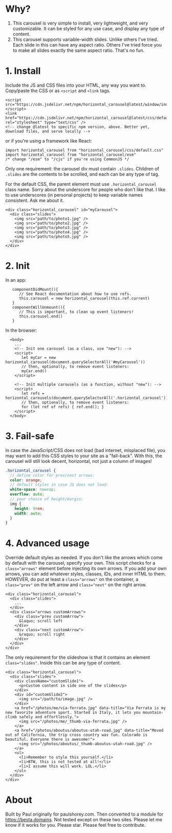 # Why?

1. This carousel is very simple to install, very lightweight, and very customizable. It can be styled for any use case, and display any type of content.
2. This carousel supports variable-width slides. Unlike others I've tried. Each slide in this can have any aspect ratio. Others I've tried force you to make all slides exactly the same aspect ratio. That's no fun.

# 1. Install

Include the JS and CSS files into your HTML, any way you want to. Copy/paste the CSS or as `<script` and `<link` tags.

```
<script src="https://cdn.jsdelivr.net/npm/horizontal_carousel@latest/window/index.js"></script>
<link href="https://cdn.jsdelivr.net/npm/horizontal_carousel@latest/css/default.css" rel="stylesheet" type="text/css" />
<!-- change @latest to specific npm version, above. Better yet, download files, and serve locally -->
```
or if you're using a framework like React:
```
import horizontal_carousel from "horizontal_carousel/css/default.css"
import horizontal_carousel from "horizontal_carousel/esm"
/* change "/esm" to "/cjs" if you're using CommonJS */
```

Only one requirement: the carousel div must contain `.slides`. Children of `.slides` are the contents to be scrolled, and each can be any type of tag.

For the default CSS, the parent element must use `.horizontal_carousel` class name. Sorry about the underscore for people who don't like that. I like to use underscores (in personal projects) to keep variable names consistent. Ask me about it.
```
<div class="horizontal_carousel" id="myCarousel">
  <div class="slides">
    <img src="path/to/photo1.jpg" />
    <img src="path/to/photo2.jpg" />
    <img src="path/to/photo3.jpg" />
    <img src="path/to/photo4.jpg" />
    <img src="path/to/photo5.jpg" />
  </div>
</div>
```

# 2. Init
In an app:
```
   componentDidMount(){
      // See React documentation about how to use refs.
      this.carousel = new horizontal_carousel(this.ref.current)
   }
   componentWillUnmount(){
      // This is important, to clean up event listeners!
      this.carousel.end()
   }
```
In the browser:
```
  <body>
    ...
    <!-- Init one carousel (as a class, use "new"): -->
    <script>
       let myCar = new horizontal_carousel(document.querySelectorAll('#myCarousel'))
       // then, optionally, to remove event listeners:
       myCar.end()
    </script>

    <!-- Init multiple carousels (as a function, without "new"): -->
    <script>
       let refs = horizontal_carousels(document.querySelectorAll('.horizontal_carousel'))
       // then, optionally, to remove event listeners:
       for (let ref of refs) { ref.end(); }
    </script>
  </body>
```

# 3. Fail-safe

In case the JavaScript/CSS does not load (bad internet, misplaced file), you may want to add this CSS styles to your site as a "fall-back". With this, the carousel will still look decent, horizontal, not just a column of images!

```scss
.horizontal_carousel {
  // define color for prev/next arrows:
  color: orange;
  // default styles in case JS does not load:
  white-space: nowrap;
  overflow: auto;
  // your choice of height/margin:
  img {
    height: 9rem;
    width: auto;
  }
}
```

# 4. Advanced usage

Override default styles as needed. If you don't like the arrows which come by default with the carousel, specify your own. This script checks for a `class="arrows"` element before injecting its own arrows. If you add your own arrows, you can add whatever styles, classes, IDs, and inner HTML to them. HOWEVER, do put at least a `class="arrows"` on the container, a `class="prev"` on the left arrow and `class="next"` on the right arrow.

```
<div class="horizontal_carousel">
  <div class="slides">
    ...
  </div>
  <div class="arrows customArrows">
    <div class="prev customArrow">
      &laquo; scroll left
    </div>
    <div class="next customArrow">
      &raquo; scroll right
    </div>
  </div>
</div>
```

The only requirement for the slideshow is that it contains an element `class="slides"`. Inside this can be any type of content.

```
<div class="horizontal_carousel">
  <div class="slides">
    <div className="customSlide1">
      <p>Custom content in side one of the slides</p>
    </div>
    <div id="customSlide2">
      <img src="/path/to/image.jpg" />
    </div>
    <a href="/photos/me/via-ferrata.jpg" data-title="Via Ferrata is my new favorite adventure sport. Started in Italy, it lets you mountain-climb safely and effortlessly.">
      <img src="/photos/me/_thumb-via-ferrata.jpg" />
    </a>
    <a href="/photos/aboutus/aboutus-utah-road.jpg" data-title="Moved out of California, the trip cross country was fun. Colorado is beautiful. Everyone there is awesome!">
      <img src="/photos/aboutus/_thumb-aboutus-utah-road.jpg" />
    </a>
    <ul>
      <li>Remember to style this yourself.</li>
      <li>BTW, this is not tested at all!</li>
      <li>I assume this will work. LOL.</li>
    </ul>
  </div>
</div>
```

# About

Built by Paul originally for paulshorey.com. Then converted to a module for https://besta.domains. Not tested except on these two sites. Please let me know if it works for you. Please star. Please feel free to contribute.
